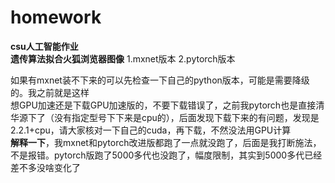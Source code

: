 # homework
**csu人工智能作业**  
**遗传算法拟合火狐浏览器图像**
1.mxnet版本
2.pytorch版本

如果有mxnet装不下来的可以先检查一下自己的python版本，可能是需要降级的。我之前就是这样  
想GPU加速还是下载GPU加速版的，不要下载错误了，之前我pytorch也是直接清华源下了（没有指定型号下下来是cpu的），后面发现下载下来的有问题，发现是2.2.1+cpu，请大家核对一下自己的cuda，再下载，不然没法用GPU计算  
**解释一下**，我mxnet和pytorch改进版都跑了一点就没跑了，后面是我打断施法，不是报错。pytorch版跑了5000多代也没跑了，幅度限制，其实到5000多代已经差不多没啥变化了

